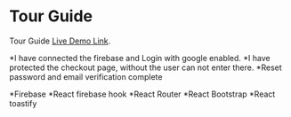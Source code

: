 # Tour Guide

Tour Guide [Live Demo Link](https://github.com/facebook/create-react-app).

*I have connected the firebase and Login with google enabled.
*I have protected the checkout page, without the user can not enter there.
*Reset password and email verification complete


*Firebase
*React firebase hook
*React Router
*React Bootstrap
*React toastify

